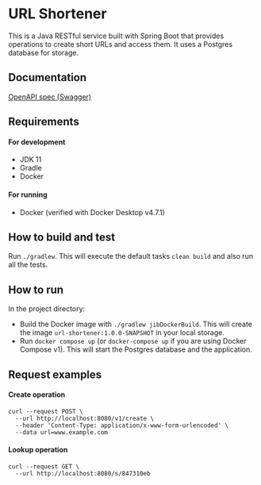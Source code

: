 # URL Shortener

This is a Java RESTful service built with Spring Boot that provides operations to create short URLs and access them.
It uses a Postgres database for storage.

## Documentation
[OpenAPI spec (Swagger)](swagger.yml)

## Requirements
#### For development
 - JDK 11
 - Gradle
 - Docker
#### For running
 - Docker (verified with Docker Desktop v4.7.1)

## How to build and test
Run `./gradlew`. This will execute the default tasks `clean build` and also run all the tests.

## How to run
In the project directory:
 - Build the Docker image with `./gradlew jibDockerBuild`. This will create the image `url-shortener:1.0.0-SNAPSHOT` in your local storage.
 - Run `docker compose up` (or `docker-compose up` if you are using Docker Compose v1). This will start the Postgres database and the application.

## Request examples
#### Create operation
```shell
curl --request POST \
  --url http://localhost:8080/v1/create \
  --header 'Content-Type: application/x-www-form-urlencoded' \
  --data url=www.example.com
```

#### Lookup operation
```shell
curl --request GET \
  --url http://localhost:8080/s/847310eb
```